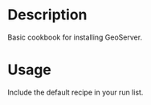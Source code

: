Description
===========

Basic cookbook for installing GeoServer.

Usage
=====

Include the default recipe in your run list.
